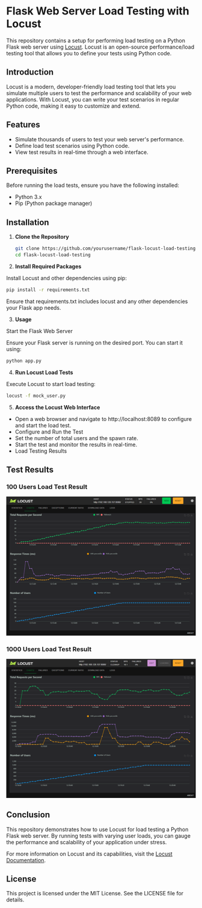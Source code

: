 # Flask Web Server Load Testing with Locust

This repository contains a setup for performing load testing on a Python Flask web server using [Locust](https://locust.io/). Locust is an open-source performance/load testing tool that allows you to define your tests using Python code.

## Introduction

Locust is a modern, developer-friendly load testing tool that lets you simulate multiple users to test the performance and scalability of your web applications. With Locust, you can write your test scenarios in regular Python code, making it easy to customize and extend.

## Features

- Simulate thousands of users to test your web server's performance.
- Define load test scenarios using Python code.
- View test results in real-time through a web interface.

## Prerequisites

Before running the load tests, ensure you have the following installed:

- Python 3.x
- Pip (Python package manager)

## Installation

1. **Clone the Repository**

   ```bash
   git clone https://github.com/yourusername/flask-locust-load-testing.git
   cd flask-locust-load-testing
   ```

2. **Install Required Packages**

Install Locust and other dependencies using pip:

```bash
pip install -r requirements.txt
```

Ensure that requirements.txt includes locust and any other dependencies your Flask app needs.

3. **Usage**

Start the Flask Web Server

Ensure your Flask server is running on the desired port. You can start it using:

```bash
python app.py
```

4. **Run Locust Load Tests**

Execute Locust to start load testing:

```bash
locust -f mock_user.py
```

5. **Access the Locust Web Interface**

- Open a web browser and navigate to http://localhost:8089 to configure and start the load test.
- Configure and Run the Test
- Set the number of total users and the spawn rate.
- Start the test and monitor the results in real-time.
- Load Testing Results

## Test Results

### 100 Users Load Test Result

![100 Users Load Test Result](results/load_test_100_users.png)

### 1000 Users Load Test Result

![1000 Users Load Test Result](results/load_test_1000_users.png)

## Conclusion

This repository demonstrates how to use Locust for load testing a Python Flask web server. By running tests with varying user loads, you can gauge the performance and scalability of your application under stress.

For more information on Locust and its capabilities, visit the [Locust Documentation](https://docs.locust.io/en/stable/).

## License

This project is licensed under the MIT License. See the LICENSE file for details.
